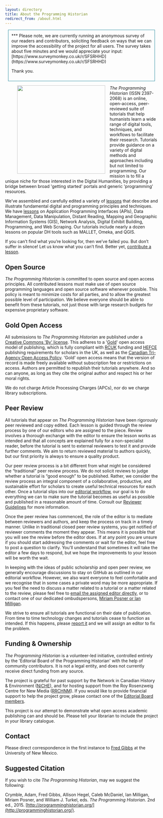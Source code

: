 ```yaml
---
layout: directory
title: About the Programming Historian
redirect_from: /about.html
---
```

<div style="display:block; border: 1px solid #20879B; padding: 10px; margin: 10px;">*** Please note, we are currently running an anonymous survey of our readers and contributors, soliciting feedback on ways that we can improve the accessibility of the project for all users. The survey takes about five minutes and we would appreciate your input: [https://www.surveymonkey.co.uk/r/SFSRHHD](https://www.surveymonkey.co.uk/r/SFSRHHD)

Thank you.</div>

<figure>
	<img src="../images/about.png" width="290px" style="float: left; margin-right: 15px; margin-bottom: 15px;" />
</figure>

_The Programming Historian_ (ISSN 2397-2068) is an online, open-access, peer-reviewed suite of tutorials that help humanists learn a wide range of digital tools, techniques, and workflows to facilitate their research. Tutorials provide guidance on a variety of digital methods and approaches including but not limited to programming. Our mission is to fill a unique niche for those interested in the Digital Humanities, by providing a bridge between broad 'getting started' portals and generic 'programming' resources. 

We’ve assembled and carefully edited a variety of [lessons](lessons) that describe and illustrate fundamental digital and programming principles and techniques. We have [lessons](lessons) on Application Programming Interfaces (APIs), Data Management, Data Manipulation, Distant Reading, Mapping and Geographic Information Systems (GIS), Network Analysis, Digital Exhibit Building, Programming, and Web Scraping. Our tutorials include nearly a dozen lessons on popular DH tools such as MALLET, Omeka, and QGIS.

If you can’t find what you’re looking for, then we’ve failed you. But don’t suffer in silence! Let us know what you can’t find. Better yet, [contribute a lesson](contribute).

## Open Source
_The Programming Historian_ is committed to open source and open access principles. All contributed lessons must make use of open source programming languages and open source software whenever possible. This policy is meant to minimize costs for all parties, and to allow the greatest possible level of participation. We believe everyone should be able to benefit from these tutorials, not just those with large research budgets for expensive proprietary software.

## Gold Open Access


All submissions to _The Programming Historian_ are published under a [Creative Commons 'By' license](https://creativecommons.org/licenses/by/2.0/). This adheres to a '[Gold](https://en.wikipedia.org/wiki/Open_access)' open access model of publishing, which is fully compliant with [RCUK](http://www.rcuk.ac.uk/research/openaccess/) funding and [HEFCE](http://www.hefce.ac.uk/rsrch/oa/) publishing requirements for scholars in the UK, as well as the [Canadian Tri-Agency Open Access Policy](http://www.science.gc.ca/default.asp?lang=En&n=F6765465-1). 'Gold' open access means that the version of record is made freely available without subscription fee or restrictions on access. Authors are permitted to republish their tutorials anywhere. And so can anyone, as long as they cite the original author and respect his or her moral rights.

We do not charge Article Processing Charges (APCs), nor do we charge library subscriptions.



## Peer Review

All tutorials that appear on _The Programming Historian_ have been rigorously peer reviewed and copy edited. Each lesson is guided through the review process by one of our editors who are assigned to the piece. Review involves a thorough exchange with the editor to ensure the lesson works as intended and that all concepts are explained fully for a non-specialist reader, before the tutorial is sent to external reviewers to test it and provide further comments. We aim to return reviewed material to authors quickly, but our first priority is always to ensure a quality product.

Our peer review process is a bit different from what might be considered the “traditional” peer review process. We do not solicit reviews to judge whether a tutorial is “good enough” to be published. Rather, we consider the review process an integral component of a collaborative, productive, and sustainable effort for scholars to create useful technical resources for each other. Once a tutorial slips into our [editorial workflow](http://programminghistorian.org/new-lesson-workflow), our goal is to do everything we can to make sure the tutorial becomes as useful as possible and published in a reasonable amount of time. Consult our [Reviewer Guidelines](http://programminghistorian.org/reviewer-guidelines) for more information.

Once the peer review has commenced, the role of the editor is to mediate between reviewers and authors, and keep the process on track in a timely manner. Unlike in traditional closed peer review systems, you get notified of reviewer comments the moment they appear. This means it is possible that you will see the review before the editor does. If at any point you are unsure if you should start addressing the comments or wait for the editor, feel free to post a question to clarify. You'll understand that sometimes it will take the editor a few days to respond, but we hope the improvements to your lesson will be worth the wait.

In keeping with the ideas of public scholarship and open peer review, we generally encourage discussions to stay on GitHub as outlined in our editorial workflow. However, we also want everyone to feel comfortable and we recognise that in some cases a private word may be more appropriate. If you feel the need to discuss a matter related to a tutorial or a matter related to the review, please feel free to [email the assigned editor directly](http://programminghistorian.org/project-team), or to contact one of our dedicated ombudspersons, [Miriam Posner or Ian Milligan](http://programminghistorian.org/project-team).

We strive to ensure all tutorials are functional on their date of publication. From time to time technology changes and tutorials cease to function as intended. If this happens, please [report it](https://github.com/programminghistorian/jekyll/wiki/Reporting-Issues) and we will assign an editor to fix the problem.

## Funding & Ownership

_The Programming Historian_ is a volunteer-led initiative, controlled entirely by the 'Editorial Board of the Programming Historian' with the help of community contributors. It is not a legal entity, and does not currently receive direct funding from any source. 

The project is grateful for past support by the Network in Canadian History & Environment ([NiCHE](http://niche-canada.org/)), and for hosting support from the Roy Rosenzweig Centre for New Media ([RRCHNM](http://chnm.gmu.edu/)). If you would like to provide financial support to help the project grow, please contact one of the [Editorial Board members](http://programminghistorian.org/project-team).

This project is our attempt to demonstrate what open access academic publishing can and should be. Please tell your librarian to include the project in your library catalogue.

## Contact

Please direct correspondence in the first instance to <a href="mailto:fwgibbs@gmail.com">Fred Gibbs</a> at the University of New Mexico.

## Suggested Citation

If you wish to cite _The Programming Historian_, may we suggest the following:

Crymble, Adam, Fred Gibbs, Allison Hegel, Caleb McDaniel, Ian Milligan, Miriam Posner, and William J. Turkel, eds. _The Programming Historian_. 2nd ed., 2015. [http://programminghistorian.org/](http://programminghistorian.org/).
